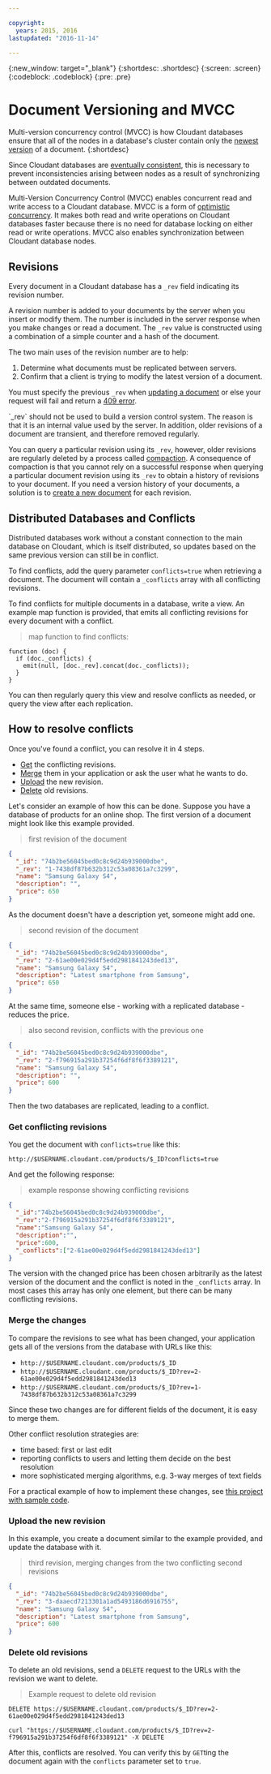 ```yaml
---

copyright:
  years: 2015, 2016
lastupdated: "2016-11-14"

---
```


{:new_window: target="_blank"}
{:shortdesc: .shortdesc}
{:screen: .screen}
{:codeblock: .codeblock}
{:pre: .pre}

# Document Versioning and MVCC

Multi-version concurrency control (MVCC) is how Cloudant databases ensure that
all of the nodes in a database's cluster contain only
the [newest version](/docs/Cloudant/api/document.html) of a document.
{:shortdesc}

Since Cloudant databases are [eventually consistent](cap_theorem.html),
this is necessary to prevent inconsistencies arising between nodes
as a result of synchronizing between outdated documents.

Multi-Version Concurrency Control (MVCC) enables concurrent read and write access to a Cloudant database. MVCC is a form of <a href="http://en.wikipedia.org/wiki/Optimistic_concurrency_control" target="_blank">optimistic concurrency</a>.
It makes both read and write operations on Cloudant databases faster because there is no need for database locking on either read or write operations. MVCC also enables synchronization between Cloudant database nodes.

## Revisions

Every document in a Cloudant database has a `_rev` field indicating its revision number.

A revision number is added to your documents by the server when you insert or modify them.
The number is included in the server response when you make changes or read a document.
The `_rev` value is constructed using a combination of a simple counter and a hash of the document.

The two main uses of the revision number are to help:

1.	Determine what documents must be replicated between servers.
2.	Confirm that a client is trying to modify the latest version of a document.

You must specify the previous `_rev` when [updating a document](../api/document.html#update) or else your request will fail and return a [409 error](../api/http.html#409).

<aside class="warning" role="complementary" aria-label="revnotVCS">`_rev` should not be used to build a version control system.
The reason is that it is an internal value used by the server.
In addition, older revisions of a document are transient, and therefore removed regularly.</aside>

You can query a particular revision using its `_rev`, however, older revisions are regularly deleted by a process called <a href="http://en.wikipedia.org/wiki/Data_compaction" target="blank">compaction</a>.
A consequence of compaction is that you cannot rely on a successful response when querying a particular document revision using its `_rev` to obtain a history of revisions to your document. If you need a version history of your documents, a solution is to [create a new document](../api/document.html#documentCreate) for each revision.

## Distributed Databases and Conflicts

Distributed databases work without a constant connection to the main database on Cloudant, which is itself distributed, so updates based on the same previous version can still be in conflict.

To find conflicts, add the query parameter `conflicts=true` when retrieving a document. The document will contain a `_conflicts` array with all conflicting revisions.

To find conflicts for multiple documents in a database, write a view. An example map function is provided, that emits all conflicting revisions for every document with a conflict.


> map function to find conflicts:

```
function (doc) {
  if (doc._conflicts) {
    emit(null, [doc._rev].concat(doc._conflicts));
  }
}
```

You can then regularly query this view and resolve conflicts as needed, or query the view after each replication.

## How to resolve conflicts

Once you've found a conflict, you can resolve it in 4 steps.

 * [Get](#get-conflicting-revisions) the conflicting revisions.
 * [Merge](#merge-the-changes) them in your application or ask the user what he wants to do.
 * [Upload](#upload-the-new-revision) the new revision.
 * [Delete](#delete-old-revisions) old revisions.

Let's consider an example of how this can be done. Suppose you have a database of products for an online shop. The first version of a document might look like this example provided.

> first revision of the document

```json
{
  "_id": "74b2be56045bed0c8c9d24b939000dbe",
  "_rev": "1-7438df87b632b312c53a08361a7c3299",
  "name": "Samsung Galaxy S4",
  "description": "",
  "price": 650
}
```

As the document doesn't have a description yet, someone might add one.

> second revision of the document

```json
{
  "_id": "74b2be56045bed0c8c9d24b939000dbe",
  "_rev": "2-61ae00e029d4f5edd2981841243ded13",
  "name": "Samsung Galaxy S4",
  "description": "Latest smartphone from Samsung",
  "price": 650
}
```

At the same time, someone else - working with a replicated database - reduces the price.

> also second revision, conflicts with the previous one

```json
{
  "_id": "74b2be56045bed0c8c9d24b939000dbe",
  "_rev": "2-f796915a291b37254f6df8f6f3389121",
  "name": "Samsung Galaxy S4",
  "description": "",
  "price": 600
}
```

Then the two databases are replicated, leading to a conflict.

### Get conflicting revisions

You get the document with `conflicts=true` like this:

`http://$USERNAME.cloudant.com/products/$_ID?conflicts=true`

And get the following response:

> example response showing conflicting revisions

```json
{
  "_id":"74b2be56045bed0c8c9d24b939000dbe",
  "_rev":"2-f796915a291b37254f6df8f6f3389121",
  "name":"Samsung Galaxy S4",
  "description":"",
  "price":600,
  "_conflicts":["2-61ae00e029d4f5edd2981841243ded13"]
}
```

The version with the changed price has been chosen arbitrarily as the latest version of the document and the conflict is noted in the `_conflicts` array. In most cases this array has only one element, but there can be many conflicting revisions.

### Merge the changes

To compare the revisions to see what has been changed, your application gets all of the versions from the database with URLs like this:

* `http://$USERNAME.cloudant.com/products/$_ID`
* `http://$USERNAME.cloudant.com/products/$_ID?rev=2-61ae00e029d4f5edd2981841243ded13`
* `http://$USERNAME.cloudant.com/products/$_ID?rev=1-7438df87b632b312c53a08361a7c3299`

Since these two changes are for different fields of the document, it is easy to merge them.

Other conflict resolution strategies are:

* time based: first or last edit
* reporting conflicts to users and letting them decide on the best resolution
* more sophisticated merging algorithms, e.g. 3-way merges of text fields

For a practical example of how to implement these changes, see [this project with sample code](https://github.com/glynnbird/deconflict).

### Upload the new revision

In this example, you create a document similar to the example provided, and update the database with it.

> third revision, merging changes from the two conflicting second revisions

```json
{
  "_id": "74b2be56045bed0c8c9d24b939000dbe",
  "_rev": "3-daaecd7213301a1ad5493186d6916755",
  "name": "Samsung Galaxy S4",
  "description": "Latest smartphone from Samsung",
  "price": 600
}
```

### Delete old revisions

To delete an old revisions,
send a `DELETE` request to the URLs with the revision we want to delete.

> Example request to delete old revision

```http
DELETE https://$USERNAME.cloudant.com/products/$_ID?rev=2-61ae00e029d4f5edd2981841243ded13
```

```shell
curl "https://$USERNAME.cloudant.com/products/$_ID?rev=2-f796915a291b37254f6df8f6f3389121" -X DELETE
```

After this, conflicts are resolved.
You can verify this by `GET`ting the document again with the `conflicts` parameter set to `true`.
